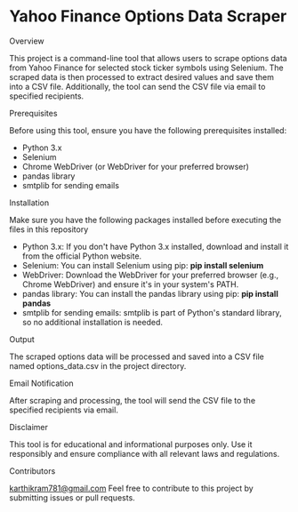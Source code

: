 <h1>Yahoo Finance Options Data Scraper </h1>

</h3>Overview </h3>

This project is a command-line tool that allows users to scrape options data from Yahoo Finance for selected stock ticker symbols using Selenium. The scraped data is then processed to extract desired values and save them into a CSV file. Additionally, the tool can send the CSV file via email to specified recipients.

</h3>Prerequisites </h3>
  
Before using this tool, ensure you have the following prerequisites installed:              

- Python 3.x
- Selenium
- Chrome WebDriver (or WebDriver for your preferred browser)
- pandas library
- smtplib for sending emails

</h3>Installation </h3>

Make sure you have the following packages installed before executing the files in this repository

- Python 3.x: If you don't have Python 3.x installed, download and install it from the official Python website.
- Selenium: You can install Selenium using pip:
  **pip install selenium**
- WebDriver: Download the WebDriver for your preferred browser (e.g., Chrome WebDriver) and ensure it's in your system's PATH. 
- pandas library: You can install the pandas library using pip:
**pip install pandas**
- smtplib for sending emails: smtplib is part of Python's standard library, so no additional installation is needed.

</h3>Output </h3>
 
The scraped options data will be processed and saved into a CSV file named options_data.csv in the project directory.

</h3>Email Notification </h3>
 
After scraping and processing, the tool will send the CSV file to the specified recipients via email.

</h3>Disclaimer </h3>
 
This tool is for educational and informational purposes only. Use it responsibly and ensure compliance with all relevant laws and regulations.

</h3>Contributors </h3>
 
karthikram781@gmail.com
Feel free to contribute to this project by submitting issues or pull requests.
